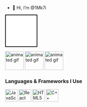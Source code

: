 - 👋 Hi, I’m @1Mk7i

<div style="width: 100px; height: 100px; background-color: white; border: 2px solid black"></div>
<p align="left">
    <img src="https://media.giphy.com/media/3oEjI6SIIHBdRxXI40/giphy.gif" alt="animated gif" width="60" height="60"/>
    <img src="https://media.giphy.com/media/26tn33aiTi1jkl6H6/giphy.gif" alt="animated gif" width="60" height="60"/>
    <img src="https://media.giphy.com/media/3o7aDczn2yfC0w9T5W/giphy.gif" alt="animated gif" width="60" height="60"/>
</p>

<h3>Languages & Frameworks I Use</h3>
<p align="left">
    <img src="https://cdn.jsdelivr.net/gh/devicons/devicon/icons/javascript/javascript-original.svg" alt="JavaScript" width="40" height="40"/>
    <img src="https://cdn.jsdelivr.net/gh/devicons/devicon/icons/react/react-original.svg" alt="React" width="40" height="40"/>
    <img src="https://cdn.jsdelivr.net/gh/devicons/devicon/icons/html5/html5-original.svg" alt="HTML5" width="40" height="40"/>
    <img src="https://cdn.jsdelivr.net/gh/devicons/devicon@latest/icons/cplusplus/cplusplus-original.svg" alt="C++" width="40" height="40"/>
</p>
